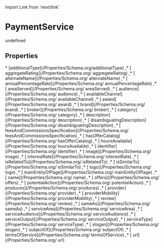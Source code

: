 import Link from 'next/link'
# PaymentService

undefined

## Properties

<Grid>
* [additionalType](/Properties/Schema.org/additionalType)
,* [ aggregateRating](/Properties/Schema.org/ aggregateRating)
,* [ alternateName](/Properties/Schema.org/ alternateName)
,* [ annualPercentageRate](/Properties/Schema.org/ annualPercentageRate)
,* [ areaServed](/Properties/Schema.org/ areaServed)
,* [ audience](/Properties/Schema.org/ audience)
,* [ availableChannel](/Properties/Schema.org/ availableChannel)
,* [ award](/Properties/Schema.org/ award)
,* [ brand](/Properties/Schema.org/ brand)
,* [ broker](/Properties/Schema.org/ broker)
,* [ category](/Properties/Schema.org/ category)
,* [ description](/Properties/Schema.org/ description)
,* [ disambiguatingDescription](/Properties/Schema.org/ disambiguatingDescription)
,* [ feesAndCommissionsSpecification](/Properties/Schema.org/ feesAndCommissionsSpecification)
,* [ hasOfferCatalog](/Properties/Schema.org/ hasOfferCatalog)
,* [ hoursAvailable](/Properties/Schema.org/ hoursAvailable)
,* [ identifier](/Properties/Schema.org/ identifier)
,* [ image](/Properties/Schema.org/ image)
,* [ interestRate](/Properties/Schema.org/ interestRate)
,* [ isRelatedTo](/Properties/Schema.org/ isRelatedTo)
,* [ isSimilarTo](/Properties/Schema.org/ isSimilarTo)
,* [ logo](/Properties/Schema.org/ logo)
,* [ mainEntityOfPage](/Properties/Schema.org/ mainEntityOfPage)
,* [ name](/Properties/Schema.org/ name)
,* [ offers](/Properties/Schema.org/ offers)
,* [ potentialAction](/Properties/Schema.org/ potentialAction)
,* [ produces](/Properties/Schema.org/ produces)
,* [ provider](/Properties/Schema.org/ provider)
,* [ providerMobility](/Properties/Schema.org/ providerMobility)
,* [ review](/Properties/Schema.org/ review)
,* [ sameAs](/Properties/Schema.org/ sameAs)
,* [ serviceArea](/Properties/Schema.org/ serviceArea)
,* [ serviceAudience](/Properties/Schema.org/ serviceAudience)
,* [ serviceOutput](/Properties/Schema.org/ serviceOutput)
,* [ serviceType](/Properties/Schema.org/ serviceType)
,* [ slogan](/Properties/Schema.org/ slogan)
,* [ subjectOf](/Properties/Schema.org/ subjectOf)
,* [ termsOfService](/Properties/Schema.org/ termsOfService)
,* [ url](/Properties/Schema.org/ url)

</Grid>

